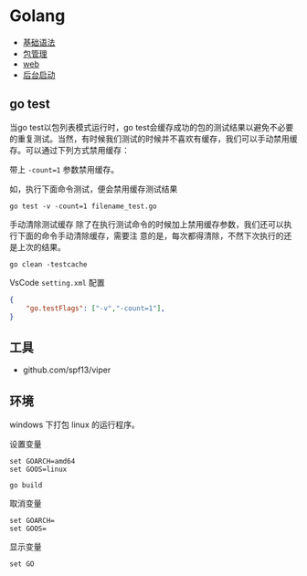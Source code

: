 # Golang

- [基础语法](base.md)
- [包管理](gomod.md)
- [web](web.md)
- [后台启动](后台启动)

## go test 

当go test以包列表模式运行时，go test会缓存成功的包的测试结果以避免不必要的重复测试。当然，有时候我们测试的时候并不喜欢有缓存，我们可以手动禁用缓存。可以通过下列方式禁用缓存：

带上 `-count=1` 参数禁用缓存。

如，执行下面命令测试，便会禁用缓存测试结果

```
go test -v -count=1 filename_test.go
```

手动清除测试缓存
除了在执行测试命令的时候加上禁用缓存参数，我们还可以执行下面的命令手动清除缓存，需要注 意的是，每次都得清除，不然下次执行的还是上次的结果。

```
go clean -testcache
```

VsCode `setting.xml` 配置

``` json
{
    "go.testFlags": ["-v","-count=1"],
}
```


## 工具

- github.com/spf13/viper

## 环境

windows 下打包 linux 的运行程序。



设置变量
```
set GOARCH=amd64
set GOOS=linux

go build
```
取消变量

```
set GOARCH=
set GOOS=
```
显示变量

```
set GO
```